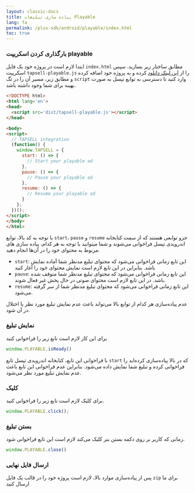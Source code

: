 ```yaml
---
layout: classic-docs
title: پیاده سازی تبلیغات Playable
lang: fa
permalink: /plus-sdk/android/playable/index.html
toc: true
---
```


### بارگذاری کردن اسکریپت playable

ابتدا لازم است در پروژه خود یک فایل `index.html` مطابق ساختار زیر بسازید. سپس اسکریپت `tapsell-playable.js` را از [این لینک دانلود](https://storage.backtory.com/tapsell-server/frontend/playable/static/tapsell-playable.js) کرده و به پروژه خود اضافه کرده و مطابق زیر، مسیر آن را در تگ `script` وارد کنید تا دسترسی به توابع تپسل به صورت
بهینه برای شما وجود داشته
باشد.

```html
<!DOCTYPE html>
<html lang='en'>
<head>
  <script src='dist/tapsell-playable.js'></script>
</head>

<body>
<script>
  // TAPSELL integration
  (function() {
    window.TAPSELL = {
      start: () => {
        // Start your playable ad
      },
      pause: () => {
        // Pause your playable ad
      },
      resume: () => {
        // Resume your playable ad
      }
    };
  })();
</script>
</body>
</html>
```

با توجه به کد بالا، توابع `start`، `pause` و `resume` جزو توابعی هستند که از سمت کتابخانه اندرویدی تپسل فراخوانی
می‌شوند و شما میتوانید با توجه به هر کدام، پیاده سازی های مربوط به محتوای خود را در آن‌ها انجام دهید.

- `start`: این تابع زمانی فراخوانی می‌شود که محتوای تبلیغ مدنظر شما آماده نمایش باشد. بنابراین در این تابع لازم است
  نمایش محتوای خود را آغاز کنید
- `pause`: این تابع زمانی فراخوانی می‌شود که محتوای تبلیغ مدنظر شما متوقف شده باشد. در این تابع لازم است محتوای صوتی در حال پخش غیر فعال شوند.
- `resume`: این تابع زمانی فراخوانی می‌شود که محتوای تبلیغ مدنظر شما از سر گرفته می‌شود.

عدم پیاده‌سازی هر کدام از توابع بالا می‌تواند باعث عدم نمایش تبلیغ مورد نظر یا اختلال در آن شود.

### نمایش تبلیغ

برای این کار لازم است تابع زیر را فراخوانی کنید

```js
window.PLAYABLE.isReady()
```

با فراخوانی این تابع، کتابخانه اندرویدی تپسل تابع `start` که در بالا پیاده‌سازی کرده‌اید را فراخوانی کرده و تبلیغ شما
نمایش داده می‌شود.
بنابراین عدم فراخوانی این تابع باعث عدم نمایش تبلیغ مورد نظر می‌شود.

### کلیک

برای کلیک لازم است تابع زیر را فراخوانی کنید.

```js
window.PLAYABLE.click();
```

### بستن تبلیغ

زمانی که کاربر بر روی دکمه بستن بنر کلیک می‌کند لازم است این تابع فراخوانی شود.

```js
window.PLAYABLE.close()
```

### ارسال فایل نهایی

پس از پیاده‌سازی موارد بالا، لازم است پروژه خود را در قالب یک فایل `zip` برای ما ارسال کنید 
